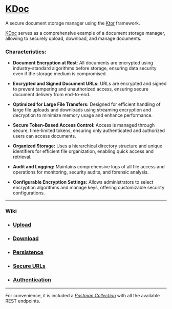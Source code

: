 # [KDoc](https://github.com/perracodex/KDoc)

A secure document storage manager using the [Ktor](https://ktor.io/) framework.

[KDoc](https://github.com/perracodex/KDoc) serves as a comprehensive example of a document storage manager, 
allowing to securely upload, download, and manage documents.

### Characteristics:

* **Document Encryption at Rest**:
All documents are encrypted using industry-standard algorithms before storage, ensuring data security
even if the storage medium is compromised.

* **Encrypted and Signed Document URLs:**
URLs are encrypted and signed to prevent tampering and unauthorized access,
ensuring secure document delivery from end-to-end.

* **Optimized for Large File Transfers:**
Designed for efficient handling of large file uploads and downloads using streaming encryption
and decryption to minimize memory usage and enhance performance.

* **Secure Token-Based Access Control:**
Access is managed through secure, time-limited tokens, ensuring only authenticated and authorized users can access documents.

* **Organized Storage:**
Uses a hierarchical directory structure and unique identifiers for efficient file organization,
enabling quick access and retrieval.

* **Audit and Logging:**
Maintains comprehensive logs of all file access and operations for monitoring, security audits, and forensic analysis.

* **Configurable Encryption Settings:**
Allows administrators to select encryption algorithms and manage keys, offering customizable security configurations.

---
### Wiki

* ### [Upload](./.wiki/01.upload.md)
* ### [Download](./.wiki/02.download.md)
* ### [Persistence](./.wiki/03.persistence.md)
* ### [Secure URLs](./.wiki/04.secure-url.md)
* ### [Authentication](./.wiki/05.authentication.md)

---
For convenience, it is included a *[Postman Collection](./.postman/kdoc.postman_collection.json)* with all the available REST endpoints.
